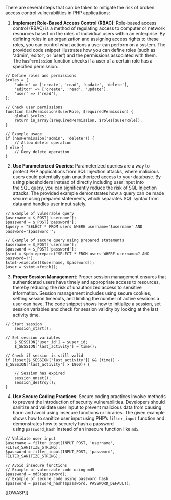 There are several steps that can be taken to mitigate the risk of broken access control vulnerabilities in PHP applications:

1. **Implement Role-Based Access Control (RBAC)**: Role-based access control (RBAC) is a method of regulating access to computer or network resources based on the roles of individual users within an enterprise. By defining roles in an organization and assigning access rights to these roles, you can control what actions a user can perform on a system. The provided code snippet illustrates how you can define roles (such as ‘admin’, ‘editor’, or ‘user’) and the permissions associated with them. The `hasPermission` function checks if a user of a certain role has a specified permission.
```
// Define roles and permissions
$roles = [
	'admin' => ['create', 'read', 'update', 'delete'], 
	'editor' => ['create', 'read', 'update'], 
	'user' => ['read'],
];
	
// Check user permissions
function hasPermission($userRole, $requiredPermission) { 
	global $roles; 
	return in_array($requiredPermission, $roles[$userRole]); 
}
	
// Example usage
if (hasPermission('admin', 'delete')) { 
	// Allow delete operation 
} else { 
	// Deny delete operation 
}
```

2. **Use Parameterized Queries**: Parameterized queries are a way to protect PHP applications from SQL Injection attacks, where malicious users could potentially gain unauthorized access to your database. By using placeholders instead of directly including user input into the SQL query, you can significantly reduce the risk of SQL Injection attacks. The provided example demonstrates how a query can be made secure using prepared statements, which separates SQL syntax from data and handles user input safely.
```
// Example of vulnerable query
$username = $_POST['username']; 
$password = $_POST['password']; 
$query = "SELECT * FROM users WHERE username='$username' AND password='$password'";

// Example of secure query using prepared statements
$username = $_POST['username']; 
$password = $_POST['password']; 
$stmt = $pdo->prepare("SELECT * FROM users WHERE username=? AND password=?"); 
$stmt->execute([$username, $password]); 
$user = $stmt->fetch();
```

3. **Proper Session Management**: Proper session management ensures that authenticated users have timely and appropriate access to resources, thereby reducing the risk of unauthorized access to sensitive information. Session management includes using secure cookies, setting session timeouts, and limiting the number of active sessions a user can have. The code snippet shows how to initialize a session, set session variables and check for session validity by looking at the last activity time.
```
// Start session
	session_start();
	
// Set session variables
	$_SESSION['user_id'] = $user_id; 
	$_SESSION['last_activity'] = time();

// Check if session is still valid
if (isset($_SESSION['last_activity']) && (time() - $_SESSION['last_activity'] > 1800)) {

	// Session has expired
	session_unset(); 
	session_destroy(); 
}
```

4. **Use Secure Coding Practices**: Secure coding practices involve methods to prevent the introduction of security vulnerabilities. Developers should sanitize and validate user input to prevent malicious data from causing harm and avoid using insecure functions or libraries. The given example shows how to sanitize user input using PHP’s `filter_input` function and demonstrates how to securely hash a password using `password_hash` instead of an insecure function like `md5`.
```
// Validate user input 
$username = filter_input(INPUT_POST, 'username', FILTER_SANITIZE_STRING);
$password = filter_input(INPUT_POST, 'password', FILTER_SANITIZE_STRING);

// Avoid insecure functions 
// Example of vulnerable code using md5 
$password = md5($password); 
// Example of secure code using password_hash 
$password = password_hash($password, PASSWORD_DEFAULT);
```

[[OWASP]]
